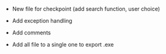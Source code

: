 - New file for checkpoint (add search function, user choice)

- Add exception handling

- Add comments

- Add all file to a single one to export .exe
